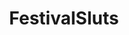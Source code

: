 ---
title: FestivalSluts
crosslinks:
- livven
- NegativeWithGold
- ChristianGirls
- thathappened
- BurningManNudes
- AsABlackMan
- FestivalVoyeur
- newzealand
- WTF
- Hotwife
- seduction
- comics
- The_Donald
- DeadRedditors
- MicaelaSchaefer
- MakeupAddiction
- ElfiqueAdaeze
- taeyskadiedoaHAV
- SpankSafe
- starterpack
---